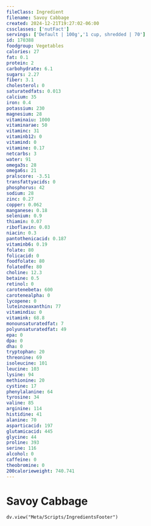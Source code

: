 ```yaml
---
fileClass: Ingredient
filename: Savoy Cabbage
created: 2024-12-21T19:27:02-06:00
cssclasses: ['nutFact']
servings: ['Default | 100g','1 cup, shredded | 70']
id: 170388
foodgroup: Vegetables
calories: 27
fat: 0.1
protein: 2
carbohydrate: 6.1
sugars: 2.27
fiber: 3.1
cholesterol: 0
saturatedfats: 0.013
calcium: 35
iron: 0.4
potassium: 230
magnesium: 28
vitaminaiu: 1000
vitaminarae: 50
vitaminc: 31
vitaminb12: 0
vitamind: 0
vitamine: 0.17
netcarbs: 3
water: 91
omega3s: 28
omega6s: 21
pralscore: -3.51
transfattyacids: 0
phosphorus: 42
sodium: 28
zinc: 0.27
copper: 0.062
manganese: 0.18
selenium: 0.9
thiamin: 0.07
riboflavin: 0.03
niacin: 0.3
pantothenicacid: 0.187
vitaminb6: 0.19
folate: 80
folicacid: 0
foodfolate: 80
folatedfe: 80
choline: 12.3
betaine: 0.5
retinol: 0
carotenebeta: 600
carotenealpha: 0
lycopene: 0
luteinzeaxanthin: 77
vitamindiu: 0
vitamink: 68.8
monounsaturatedfat: 7
polyunsaturatedfat: 49
epa: 0
dpa: 0
dha: 0
tryptophan: 20
threonine: 69
isoleucine: 101
leucine: 103
lysine: 94
methionine: 20
cystine: 17
phenylalanine: 64
tyrosine: 34
valine: 85
arginine: 114
histidine: 41
alanine: 70
asparticacid: 197
glutamicacid: 445
glycine: 44
proline: 393
serine: 116
alcohol: 0
caffeine: 0
theobromine: 0
200calorieweight: 740.741
---
```


# Savoy Cabbage

```dataviewjs
dv.view("Meta/Scripts/IngredientsFooter")
```